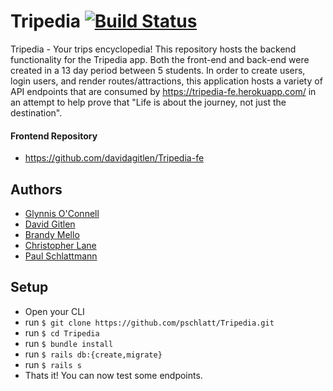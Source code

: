 # Tripedia [![Build Status](https://travis-ci.org/pschlatt/Tripedia.svg?branch=master)](https://travis-ci.org/pschlatt/Tripedia)
Tripedia - Your trips encyclopedia!  This repository hosts the backend functionality for the Tripedia app.  Both the front-end and back-end were created in a 13 day period between 5 students.  In order to create users, login users, and render routes/attractions, this application hosts a variety of API endpoints that are consumed by https://tripedia-fe.herokuapp.com/ in an attempt to help prove that "Life is about the journey, not just the destination".
#### Frontend Repository
- https://github.com/davidagitlen/Tripedia-fe

## Authors
- [Glynnis O'Connell](https://github.com/GlynnisOC)
- [David Gitlen](https://github.com/davidagitlen)
- [Brandy Mello](https://github.com/BrandyMello)
- [Christopher Lane](https://github.com/CLLane)
- [Paul Schlattmann](https://github.com/pschlatt)

## Setup
- Open your CLI 
- run ```$ git clone https://github.com/pschlatt/Tripedia.git```
- run ```$ cd Tripedia```
- run ```$ bundle install```
- run ```$ rails db:{create,migrate}```
- run ```$ rails s```
- Thats it! You can now test some endpoints.

